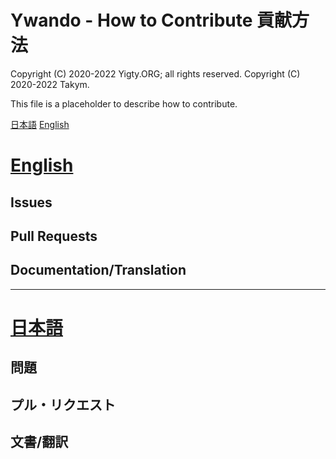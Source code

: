 # Ywando - How to Contribute 貢献方法
Copyright (C) 2020-2022 Yigty.ORG; all rights reserved.
Copyright (C) 2020-2022 Takym.

This file is a placeholder to describe how to contribute.

[日本語](#ja)
[English](#en)



# <a id="en" href="#en">English</a>
## Issues
## Pull Requests
## Documentation/Translation

<!--
Feel free to submit an issue if the library have bugs, vulnerabilities, or
suggestions of new feature.
Please note below when you propose a pull request (PR):
* **One PR** can have only **one change**.
* Do not use/refer other libraries.
* Copyrights will be transferred to [@Takym](https://github.com/Takym) when the PR is merged.
    * You do not exercise the moral rights.
* Not always merge your PR.
* Write your name and GitHub ID in [CONTRIBUTORS.md](./CONTRIBUTORS.md).
-->


----------------------------------------------------------------


# <a id="ja" href="#ja">日本語</a>
## 問題
## プル・リクエスト
## 文書/翻訳

<!--
問題が見つかれば是非気軽に Issue の投稿をしてください。
新規機能の提案も受け付けています。
プル・リクエスト(PR)も受け付けていますが以下の点に注意してください。
* **一つのPR**は**一つの変更**のみにしてください。
* 他の既存のライブラリを参照しないでください。
* マージされた場合、著作権、知的財産権は[@Takym](https://github.com/Takym)に譲渡されます。
	* 貴方は著作者人格権を行使しない事を約束します。
* 必ずマージされるわけではありません。
* 貴方の名前と GitHub ID を[CONTRIBUTORS.md](./CONTRIBUTORS.md)に記入してください。
-->
